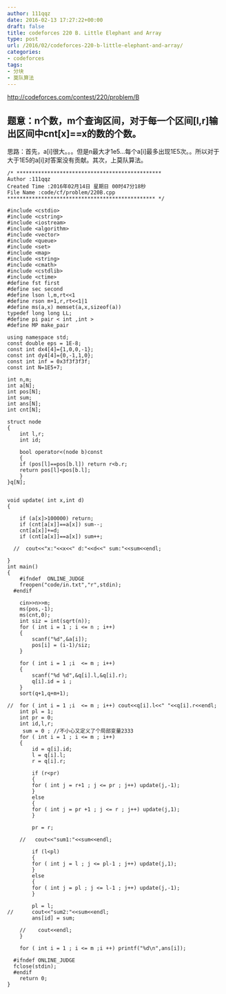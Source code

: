 ```yaml
---
author: 111qqz
date: 2016-02-13 17:27:22+00:00
draft: false
title: codeforces 220 B. Little Elephant and Array
type: post
url: /2016/02/codeforces-220-b-little-elephant-and-array/
categories:
- codeforces
tags:
- 分块
- 莫队算法
---
```


http://codeforces.com/contest/220/problem/B


## 题意：n个数，m个查询区间，对于每一个区间[l,r]输出区间中cnt[x]==x的数的个数。


思路：首先，a[i]很大。。。但是n最大才1e5...每个a[i]最多出现1E5次。。所以对于大于1E5的a[i]对答案没有贡献。其次，上莫队算法。



    
    /* ***********************************************
    Author :111qqz
    Created Time :2016年02月14日 星期日 00时47分18秒
    File Name :code/cf/problem/220B.cpp
    ************************************************ */
    
    #include <cstdio>
    #include <cstring>
    #include <iostream>
    #include <algorithm>
    #include <vector>
    #include <queue>
    #include <set>
    #include <map>
    #include <string>
    #include <cmath>
    #include <cstdlib>
    #include <ctime>
    #define fst first
    #define sec second
    #define lson l,m,rt<<1
    #define rson m+1,r,rt<<1|1
    #define ms(a,x) memset(a,x,sizeof(a))
    typedef long long LL;
    #define pi pair < int ,int >
    #define MP make_pair
    
    using namespace std;
    const double eps = 1E-8;
    const int dx4[4]={1,0,0,-1};
    const int dy4[4]={0,-1,1,0};
    const int inf = 0x3f3f3f3f;
    const int N=1E5+7;
    
    int n,m;
    int a[N];
    int pos[N];
    int sum;
    int ans[N];
    int cnt[N];
    
    struct node
    {
        int l,r;
        int id;
    
        bool operator<(node b)const
        {
    	if (pos[l]==pos[b.l]) return r<b.r;
    	return pos[l]<pos[b.l];
        }
    }q[N];
    
    
    void update( int x,int d)
    {
        
        if (a[x]>100000) return;  
        if (cnt[a[x]]==a[x]) sum--;
        cnt[a[x]]+=d;
        if (cnt[a[x]]==a[x]) sum++;
    
      //  cout<<"x:"<<x<<" d:"<<d<<" sum:"<<sum<<endl;
    
    }
    int main()
    {
    	#ifndef  ONLINE_JUDGE 
    	freopen("code/in.txt","r",stdin);
      #endif
    
    	cin>>n>>m;
    	ms(pos,-1);
    	ms(cnt,0);
    	int siz = int(sqrt(n));
    	for ( int i = 1 ; i <= n ; i++)
    	{
    	    scanf("%d",&a[i]);
    	    pos[i] = (i-1)/siz;
    	}
    
    	for ( int i = 1 ;i  <= m ; i++)
    	{
    	    scanf("%d %d",&q[i].l,&q[i].r);
    	    q[i].id = i ;
    	}
    	sort(q+1,q+m+1);
    
    //	for ( int i = 1 ;i  <= m ; i++) cout<<q[i].l<<" "<<q[i].r<<endl;
    	int pl = 1;
    	int pr = 0;
    	int id,l,r;
    	 sum = 0 ; //不小心又定义了个局部变量2333
    	for ( int i = 1 ; i <= m ; i++)
    	{
    	    id = q[i].id;
    	    l = q[i].l;
    	    r = q[i].r;
    
    	    if (r<pr)
    	    {
    		for ( int j = r+1 ; j <= pr ; j++) update(j,-1);
    	    }
    	    else
    	    {
    		for ( int j = pr +1 ; j <= r ; j++) update(j,1);
    	    }
    
    	    pr = r;
    
    	//   cout<<"sum1:"<<sum<<endl;
    
    	    if (l<pl)
    	    {
    		for ( int j = l ; j <= pl-1 ; j++) update(j,1);
    	    }
    	    else
    	    {
    		for ( int j = pl ; j <= l-1 ; j++) update(j,-1);
    	    }
    
    	    pl = l;
    //	    cout<<"sum2:"<<sum<<endl;
    	    ans[id] = sum;
    
    	//    cout<<endl;
    	}
    
    	for ( int i = 1 ; i <= m ;i ++) printf("%d\n",ans[i]);
    
      #ifndef ONLINE_JUDGE  
      fclose(stdin);
      #endif
        return 0;
    }
    



